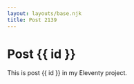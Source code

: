 ```yaml
---
layout: layouts/base.njk
title: Post 2139
---
```


# Post {{ id }}

This is post {{ id }} in my Eleventy project.

